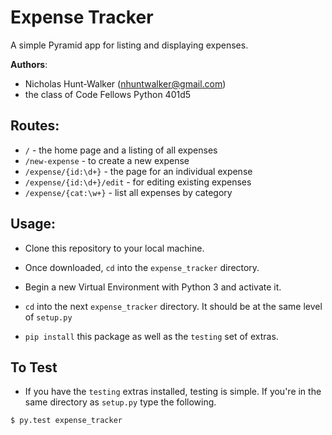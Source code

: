# Expense Tracker
A simple Pyramid app for listing and displaying expenses.

**Authors**:

- Nicholas Hunt-Walker (nhuntwalker@gmail.com)
- the class of Code Fellows Python 401d5

## Routes:

- `/` - the home page and a listing of all expenses
- `/new-expense` - to create a new expense
- `/expense/{id:\d+}` - the page for an individual expense
- `/expense/{id:\d+}/edit` - for editing existing expenses
- `/expense/{cat:\w+}` - list all expenses by category

## Usage:

- Clone this repository to your local machine.

- Once downloaded, `cd` into the `expense_tracker` directory.

- Begin a new Virtual Environment with Python 3 and activate it.

- `cd` into the next `expense_tracker` directory. It should be at the same level of `setup.py`

- `pip install` this package as well as the `testing` set of extras.

## To Test

- If you have the `testing` extras installed, testing is simple. If you're in the same directory as `setup.py` type the following.

```bash
$ py.test expense_tracker
```
